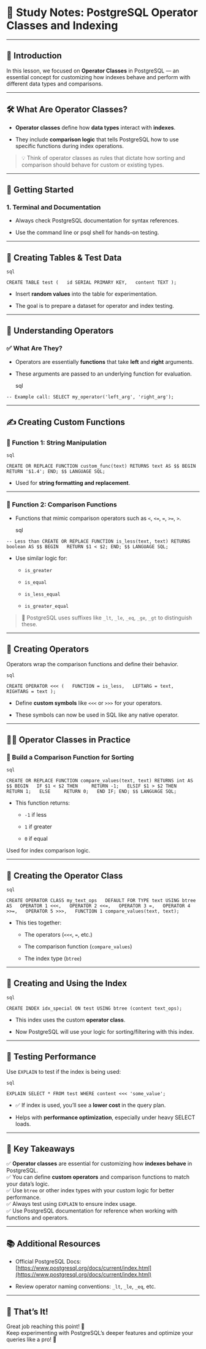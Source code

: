 # 📘 Study Notes: PostgreSQL Operator Classes and Indexing

---

## 📌 Introduction

In this lesson, we focused on **Operator Classes** in PostgreSQL — an essential concept for customizing how indexes behave and perform with different data types and comparisons.

---

## 🛠️ What Are Operator Classes?

- **Operator classes** define how **data types** interact with **indexes**.
    
- They include **comparison logic** that tells PostgreSQL how to use specific functions during index operations.
    

> 💡 Think of operator classes as rules that dictate how sorting and comparison should behave for custom or existing types.

---

## 🧪 Getting Started

### 1. **Terminal and Documentation**

- Always check PostgreSQL documentation for syntax references.
    
- Use the command line or psql shell for hands-on testing.
    

---

## 🧰 Creating Tables & Test Data
	
	sql
	
`CREATE TABLE test (   id SERIAL PRIMARY KEY,   content TEXT );`

- Insert **random values** into the table for experimentation.
    
- The goal is to prepare a dataset for operator and index testing.
    

---

## 🔧 Understanding Operators

### ✅ What Are They?

- Operators are essentially **functions** that take **left** and **right** arguments.
    
- These arguments are passed to an underlying function for evaluation.
    
	sql
	
`-- Example call: SELECT my_operator('left_arg', 'right_arg');`

---

## ✍️ Creating Custom Functions

### 🧱 Function 1: String Manipulation
	
	sql
	
`CREATE OR REPLACE FUNCTION custom_func(text) RETURNS text AS $$ BEGIN   RETURN '$1.4'; END; $$ LANGUAGE SQL;`

- Used for **string formatting and replacement**.
    

---

### 🧱 Function 2: Comparison Functions

- Functions that mimic comparison operators such as `<`, `<=`, `=`, `>=`, `>`.
    
	sql
	
`-- Less than CREATE OR REPLACE FUNCTION is_less(text, text) RETURNS boolean AS $$ BEGIN   RETURN $1 < $2; END; $$ LANGUAGE SQL;`

- Use similar logic for:
    
    - `is_greater`
        
    - `is_equal`
        
    - `is_less_equal`
        
    - `is_greater_equal`
        

> 📌 PostgreSQL uses suffixes like `_lt`, `_le`, `_eq`, `_ge`, `_gt` to distinguish these.

---

## 🧮 Creating Operators

Operators wrap the comparison functions and define their behavior.
	
	sql
	
`CREATE OPERATOR <<< (   FUNCTION = is_less,   LEFTARG = text,   RIGHTARG = text );`

- Define **custom symbols** like `<<<` or `>>>` for your operators.
    
- These symbols can now be used in SQL like any native operator.
    

---

## 🧑‍🏫 Operator Classes in Practice

### 💼 Build a Comparison Function for Sorting
	
	sql
	
`CREATE OR REPLACE FUNCTION compare_values(text, text) RETURNS int AS $$ BEGIN   IF $1 < $2 THEN     RETURN -1;   ELSIF $1 > $2 THEN     RETURN 1;   ELSE     RETURN 0;   END IF; END; $$ LANGUAGE SQL;`

- This function returns:
    
    - `-1` if less
        
    - `1` if greater
        
    - `0` if equal
        

Used for index comparison logic.

---

## 🧱 Creating the Operator Class
	
	sql
	
`CREATE OPERATOR CLASS my_text_ops   DEFAULT FOR TYPE text USING btree AS   OPERATOR 1 <<<,   OPERATOR 2 <<=,   OPERATOR 3 =,   OPERATOR 4 >>=,   OPERATOR 5 >>>,   FUNCTION 1 compare_values(text, text);`

- This ties together:
    
    - The operators (`<<<`, `=`, etc.)
        
    - The comparison function (`compare_values`)
        
    - The index type (`btree`)
        

---

## 📇 Creating and Using the Index
	
	sql
	
`CREATE INDEX idx_special ON test USING btree (content text_ops);`

- This index uses the custom **operator class**.
    
- Now PostgreSQL will use your logic for sorting/filtering with this index.
    

---

## 🧪 Testing Performance

Use `EXPLAIN` to test if the index is being used:
	
	sql
	
`EXPLAIN SELECT * FROM test WHERE content <<< 'some_value';`

- ✅ If index is used, you’ll see a **lower cost** in the query plan.
    
- Helps with **performance optimization**, especially under heavy SELECT loads.
    

---

## 🧠 Key Takeaways

✅ **Operator classes** are essential for customizing how **indexes behave** in PostgreSQL.  
✅ You can define **custom operators** and comparison functions to match your data’s logic.  
✅ Use `btree` or other index types with your custom logic for better performance.  
✅ Always test using `EXPLAIN` to ensure index usage.  
✅ Use PostgreSQL documentation for reference when working with functions and operators.

---

## 📚 Additional Resources

- Official PostgreSQL Docs: [https://www.postgresql.org/docs/current/index.html](https://www.postgresql.org/docs/current/index.html)
    
- Review operator naming conventions: `_lt`, `_le`, `_eq`, etc.
    

---

## 🤗 That’s It!

Great job reaching this point! 🎉  
Keep experimenting with PostgreSQL’s deeper features and optimize your queries like a pro! 🚀